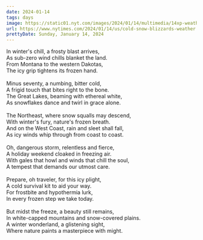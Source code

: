```yaml
---
date: 2024-01-14
tags: days
image: https://static01.nyt.com/images/2024/01/14/multimedia/14xp-weather-vztj/14xp-weather-vztj-facebookJumbo.jpg
url: https://www.nytimes.com/2024/01/14/us/cold-snow-blizzards-weather.html
prettyDate: Sunday, January 14, 2024
---
```

In winter's chill, a frosty blast arrives,<br>As sub-zero wind chills blanket the land.<br>From Montana to the western Dakotas,<br>The icy grip tightens its frozen hand.<br><br>Minus seventy, a numbing, bitter cold,<br>A frigid touch that bites right to the bone.<br>The Great Lakes, beaming with ethereal white,<br>As snowflakes dance and twirl in grace alone.<br><br>The Northeast, where snow squalls may descend,<br>With winter's fury, nature's frozen breath.<br>And on the West Coast, rain and sleet shall fall,<br>As icy winds whip through from coast to coast.<br><br>Oh, dangerous storm, relentless and fierce,<br>A holiday weekend cloaked in freezing air.<br>With gales that howl and winds that chill the soul,<br>A tempest that demands our utmost care.<br><br>Prepare, oh traveler, for this icy plight,<br>A cold survival kit to aid your way.<br>For frostbite and hypothermia lurk,<br>In every frozen step we take today.<br><br>But midst the freeze, a beauty still remains,<br>In white-capped mountains and snow-covered plains.<br>A winter wonderland, a glistening sight,<br>Where nature paints a masterpiece with might.